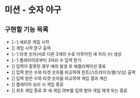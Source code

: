 # 미션 - 숫자 야구

## 구현할 기능 목록
+ [✅] 새로운 게임 시작
+ [] 게임 시작 문구 출력
+ [✅] 타겟 숫자(서로 다른 3개의 수로 이루어진 세 자리 수) 생성
+ [✅] 플레이어로부터 3자리 수 입력 받기
+ [] 입력이 잘못된 경우 예외 발생 후 애플리케이션 종료
+ [] 입력 받은 수와 타겟 숫자를 비교하여 힌트(스트라이크/볼/낫싱) 출력
+ [] 입력 받은 수와 타겟 숫자를 비교하여 게임 결과 계산
+ [] 플레이어 승리 시 게임 종료
+ [] 최초 게임 종료 후 새 게임 여부를 입력 받아 게임 재개 또는 종료